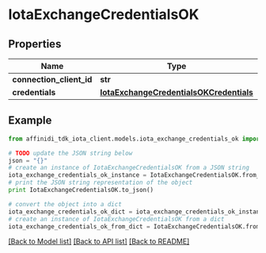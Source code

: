 # IotaExchangeCredentialsOK

## Properties

| Name                     | Type                                                                                | Description | Notes |
| ------------------------ | ----------------------------------------------------------------------------------- | ----------- | ----- |
| **connection_client_id** | **str**                                                                             |             |
| **credentials**          | [**IotaExchangeCredentialsOKCredentials**](IotaExchangeCredentialsOKCredentials.md) |             |

## Example

```python
from affinidi_tdk_iota_client.models.iota_exchange_credentials_ok import IotaExchangeCredentialsOK

# TODO update the JSON string below
json = "{}"
# create an instance of IotaExchangeCredentialsOK from a JSON string
iota_exchange_credentials_ok_instance = IotaExchangeCredentialsOK.from_json(json)
# print the JSON string representation of the object
print IotaExchangeCredentialsOK.to_json()

# convert the object into a dict
iota_exchange_credentials_ok_dict = iota_exchange_credentials_ok_instance.to_dict()
# create an instance of IotaExchangeCredentialsOK from a dict
iota_exchange_credentials_ok_from_dict = IotaExchangeCredentialsOK.from_dict(iota_exchange_credentials_ok_dict)
```

[[Back to Model list]](../README.md#documentation-for-models) [[Back to API list]](../README.md#documentation-for-api-endpoints) [[Back to README]](../README.md)
